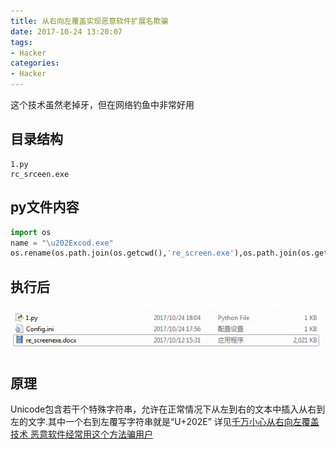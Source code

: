 ```yaml
---
title: 从右向左覆盖实现恶意软件扩展名欺骗
date: 2017-10-24 13:20:07
tags:
- Hacker
categories:
- Hacker
---
```


这个技术虽然老掉牙，但在网络钓鱼中非常好用
<!--more-->
## 目录结构

```
1.py
rc_srceen.exe
```

## py文件内容

```python
import os
name = "\u202Excod.exe"
os.rename(os.path.join(os.getcwd(),'re_screen.exe'),os.path.join(os.getcwd(),"re_screen"+name))
```

## 执行后

![](/images/uploads/1106918-20171024180520926-960725164.png)

## 原理
Unicode包含若干个特殊字符串，允许在正常情况下从左到右的文本中插入从右到左的文字.其中一个右到左覆写字符串就是“U+202E”
详见[千万小心从右向左覆盖技术 恶意软件经常用这个方法骗用户](http://toutiao.secjia.com/right-to-left-override)